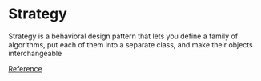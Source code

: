 ﻿# Strategy

Strategy is a behavioral design pattern that lets you define a family of algorithms, put each of them into a separate class, and make their objects interchangeable

[Reference](https://refactoring.guru/design-patterns/strategy)